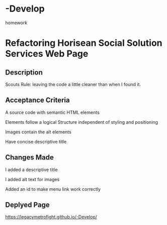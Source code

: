 # -Develop
homework

# Refactoring Horisean Social Solution Services Web Page

## Description

Scouts Rule: leaving the code a little cleaner than when I found it.


## Acceptance Criteria

A source code with semantic HTML elements

Elements follow a logical Structure independent of styling and positioning

Images contain the alt elements

Have concise descriptive title

## Changes Made

I added a descriptive title

I added alt text for images

Added an id to make menu link work correctly

## Deplyed Page

https://legacymetrofight.github.io/-Develop/
